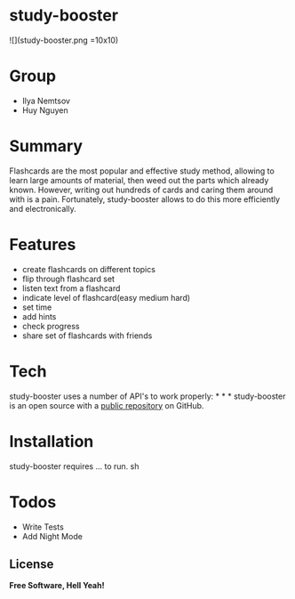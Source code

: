 # study-booster
![](study-booster.png =10x10)

# Group
* Ilya Nemtsov
* Huy Nguyen

# Summary
Flashcards are the most popular and effective study method, allowing to learn large amounts of material, then weed out the parts which already known. However, writing out hundreds of cards and caring them around with is a pain. Fortunately, study-booster allows to do this more efficiently and electronically.

# Features
 - create flashcards on different topics
 - flip through flashcard set
 - listen text from a flashcard
 - indicate level of flashcard(easy medium hard)
 - set time
 - add hints
 - check progress
 - share set of flashcards with friends

# Tech
study-booster uses a number of API's to work properly:
*
*
*
study-booster is an open source with a [public repository](https://github.com/inemtsov/study-booste)
on GitHub.

# Installation
study-booster requires ... to run.
sh

# Todos
- Write Tests
- Add Night Mode

License
----
**Free Software, Hell Yeah!**

